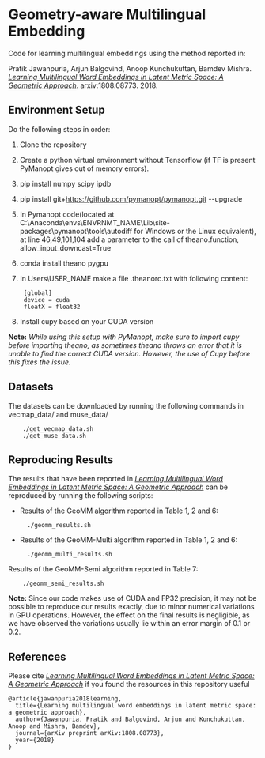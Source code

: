 # Geometry-aware Multilingual Embedding


Code for learning multilingual embeddings using the method reported in: 

Pratik Jawanpuria, Arjun Balgovind, Anoop Kunchukuttan, Bamdev Mishra. _[Learning Multilingual Word Embeddings in Latent Metric Space: A Geometric Approach](https://arxiv.org/abs/1808.08773)_. arxiv:1808.08773. 2018.

## Environment Setup
Do the following steps in order:
1. Clone the repository
2. Create a python virtual environment without Tensorflow (if TF is present PyManopt gives out of memory errors).  
3. pip install numpy scipy ipdb
4. pip install git+https://github.com/pymanopt/pymanopt.git --upgrade
5. In Pymanopt code(located at C:\Anaconda\envs\ENVRNMT_NAME\Lib\site-packages\pymanopt\tools\autodiff for Windows or the Linux equivalent), at line 46,49,101,104 add a parameter to the call of theano.function, allow_input_downcast=True 
6. conda install theano pygpu
7. In Users\USER_NAME make a file .theanorc.txt with following content:

		[global]
		device = cuda
		floatX = float32
8. Install cupy based on your CUDA version

**Note:** *While using this setup with PyManopt, make sure to import cupy before importing theano, as sometimes theano throws an error that it is unable to find the correct CUDA version. However, the use of Cupy before this fixes the issue.*

## Datasets
The datasets can be downloaded by running the following commands in vecmap_data/ and muse_data/
		
		./get_vecmap_data.sh
		./get_muse_data.sh

## Reproducing Results

The results that have been reported in  _[Learning Multilingual Word Embeddings in Latent Metric Space: A Geometric Approach](https://arxiv.org/abs/1808.08773)_ can be reproduced by running the following scripts:
* Results of the GeoMM algorithm reported in Table 1, 2 and 6:
	
		./geomm_results.sh
* Results of the GeoMM-Multi algorithm reported in Table 1, 2 and 6:
	
		./geomm_multi_results.sh
 Results of the GeoMM-Semi algorithm reported in Table 7:
	
		./geomm_semi_results.sh

**Note:** Since our code makes use of CUDA and FP32 precision, it may not be possible to reproduce our results exactly, due to minor numerical variations in GPU operations. However, the effect on the final results is negligible, as we have observed the variations usually lie within an error margin of 0.1 or 0.2.

## References
Please cite _[Learning Multilingual Word Embeddings in Latent Metric Space: A Geometric Approach](https://arxiv.org/abs/1808.08773)_ if you found the resources in this repository useful

	@article{jawanpuria2018learning,
	  title={Learning multilingual word embeddings in latent metric space: a geometric approach},
	  author={Jawanpuria, Pratik and Balgovind, Arjun and Kunchukuttan, Anoop and Mishra, Bamdev},
	  journal={arXiv preprint arXiv:1808.08773},
	  year={2018}
	}